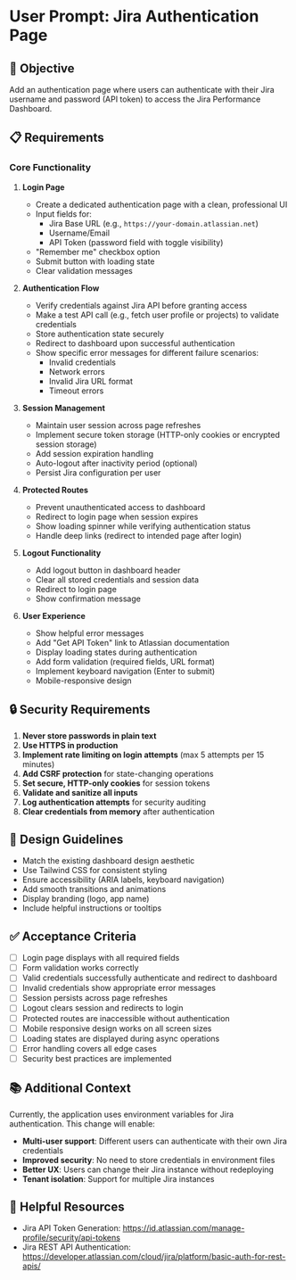 # User Prompt: Jira Authentication Page

## 🎯 Objective

Add an authentication page where users can authenticate with their Jira username and password (API token) to access the Jira Performance Dashboard.

## 📋 Requirements

### Core Functionality

1. **Login Page**
   - Create a dedicated authentication page with a clean, professional UI
   - Input fields for:
     - Jira Base URL (e.g., `https://your-domain.atlassian.net`)
     - Username/Email
     - API Token (password field with toggle visibility)
   - "Remember me" checkbox option
   - Submit button with loading state
   - Clear validation messages

2. **Authentication Flow**
   - Verify credentials against Jira API before granting access
   - Make a test API call (e.g., fetch user profile or projects) to validate credentials
   - Store authentication state securely
   - Redirect to dashboard upon successful authentication
   - Show specific error messages for different failure scenarios:
     - Invalid credentials
     - Network errors
     - Invalid Jira URL format
     - Timeout errors

3. **Session Management**
   - Maintain user session across page refreshes
   - Implement secure token storage (HTTP-only cookies or encrypted session storage)
   - Add session expiration handling
   - Auto-logout after inactivity period (optional)
   - Persist Jira configuration per user

4. **Protected Routes**
   - Prevent unauthenticated access to dashboard
   - Redirect to login page when session expires
   - Show loading spinner while verifying authentication status
   - Handle deep links (redirect to intended page after login)

5. **Logout Functionality**
   - Add logout button in dashboard header
   - Clear all stored credentials and session data
   - Redirect to login page
   - Show confirmation message

6. **User Experience**
   - Show helpful error messages
   - Add "Get API Token" link to Atlassian documentation
   - Display loading states during authentication
   - Add form validation (required fields, URL format)
   - Implement keyboard navigation (Enter to submit)
   - Mobile-responsive design

## 🔒 Security Requirements

1. **Never store passwords in plain text**
2. **Use HTTPS in production**
3. **Implement rate limiting on login attempts** (max 5 attempts per 15 minutes)
4. **Add CSRF protection** for state-changing operations
5. **Set secure, HTTP-only cookies** for session tokens
6. **Validate and sanitize all inputs**
7. **Log authentication attempts** for security auditing
8. **Clear credentials from memory** after authentication

## 🎨 Design Guidelines

- Match the existing dashboard design aesthetic
- Use Tailwind CSS for consistent styling
- Ensure accessibility (ARIA labels, keyboard navigation)
- Add smooth transitions and animations
- Display branding (logo, app name)
- Include helpful instructions or tooltips

## ✅ Acceptance Criteria

- [ ] Login page displays with all required fields
- [ ] Form validation works correctly
- [ ] Valid credentials successfully authenticate and redirect to dashboard
- [ ] Invalid credentials show appropriate error messages
- [ ] Session persists across page refreshes
- [ ] Logout clears session and redirects to login
- [ ] Protected routes are inaccessible without authentication
- [ ] Mobile responsive design works on all screen sizes
- [ ] Loading states are displayed during async operations
- [ ] Error handling covers all edge cases
- [ ] Security best practices are implemented

## 📚 Additional Context

Currently, the application uses environment variables for Jira authentication. This change will enable:
- **Multi-user support**: Different users can authenticate with their own Jira credentials
- **Improved security**: No need to store credentials in environment files
- **Better UX**: Users can change their Jira instance without redeploying
- **Tenant isolation**: Support for multiple Jira instances

## 🔗 Helpful Resources

- Jira API Token Generation: https://id.atlassian.com/manage-profile/security/api-tokens
- Jira REST API Authentication: https://developer.atlassian.com/cloud/jira/platform/basic-auth-for-rest-apis/
